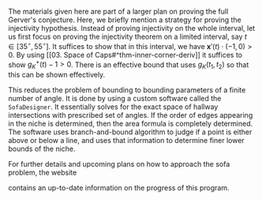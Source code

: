 The materials given here are part of a larger plan on proving the full Gerver's conjecture. Here, we briefly mention a strategy for proving the injectivity hypothesis. Instead of proving injectivity on the whole interval, let us first focus on proving the injectivity theorem on a limited interval, say $t \in [35^\circ, 55^\circ]$. It suffices to show that in this interval, we have $\mathbf{x}'(t) \cdot (-1, 0) > 0$. By using [[03. Space of Caps#^thm-inner-corner-deriv]] it suffices to show $g_K^+(t) - 1 > 0$. There is an effective bound that uses $g_K(t_1, t_2)$ so that this can be shown effectively. 

This reduces the problem of bounding to bounding parameters of a finite number of angle. It is done by using a custom software called the `SofaDesigner`. It essentially solves for the exact space of hallway intersections with prescribed set of angles. If the order of edges appearing in the niche is determined, then the area formula is completely determined. The software uses branch-and-bound algorithm to judge if a point is either above or below a line, and uses that information to determine finer lower bounds of the niche. 

For further details and upcoming plans on how to approach the sofa problem, the website 

contains an up-to-date information on the progress of this program.